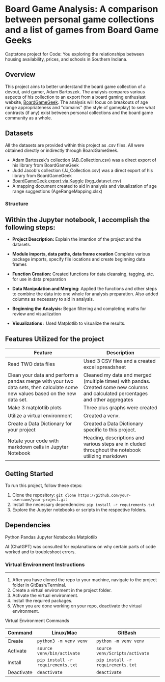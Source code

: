 # Board Game Analysis: A comparison between personal game collections and a list of games from Board Game Geeks 
Captstone project for Code: You exploring the relationships between housing availability, prices, and schools in Southern Indiana.


## Overview

This project aims to better understand the board game collection of a devout, avid gamer, Adam Bartoszek. The analysis compares various aspects of his collection to an export from a board gaming enthusiast website, [BoardGameGeek](https://boardgamegeek.com).  The analysis will focus on breakouts of age range appropriateness and "domains" (the style of gameplay) to see what contrasts (if any) exist between personal collections and the board game community as a whole.


## Datasets

All the datasets are provided within this project as .csv files.  All were obtained directly or indirectly through BoardGameGeek.

- Adam Bartoszek's collection (AB_Collection.csv) was a direct export of his library from BoardGameGeek
- Judd Jacob's collection (JJ_Collection.csv) was a direct export of his library from BoardGameGeek
- [BoardGameGeek export via Kaggle](https://www.kaggle.com/datasets/threnjen/board-games-database-from-boardgamegeek) (bgg_dataset.csv)
- A mapping document created to aid in analysis and visualization of age range suggestions (AgeRangeMapping.xlsx)

### Structure
Within the Jupyter notebook, I accomplish the following steps:
---
- **Project Description:** Explain the intention of the project and the datasets.

- **Module imports, data paths, data frame creation** Complete various package imports, specify file locations and create beginning data frames

- **Function Creation:** Created functions for data cleansing, tagging, etc. for use in data preparation

- **Data Manipulation and Merging:** Applied the functions and other steps to combine the data into one whole for analysis preparation.  Also added columns as necessary to aid in analysis.

- **Beginning the Analysis:** Began filtering and completing maths for review and visualization

- **Visualizations :** Used Matplotlib to visualize the results.


## Features Utilized for the project

  | Feature        | Description                           |
  |----------------|---------------------------------------|
  | Read TWO data files| Used 3 CSV files and a created excel spreadsheet|
  | Clean your data and perform a pandas merge with your two data sets, then calculate some new values based on the new data set.      | Cleaned my data and merged (multiple times) with pandas. Created some new columns and calculated percentages and other aggregates |
  | Make 3 matplotlib plots | Three plus graphs were created |
  | Utilize a virtual environment      | Created a venv. |
  | Create a Data Dictionary for your project | Created a Data Dictionary specific to this project. |
  | Notate your code with markdown cells in Jupyter Notebook | Heading, descriptions and various steps are in cluded throughout the notebook utilizing markdown |

## Getting Started

To run this project, follow these steps:

1. Clone the repository: `git clone https://github.com/your-username/your-project.git`
2. Install the necessary dependencies: `pip install -r requirements.txt`
3. Explore the Jupyter notebooks or scripts in the respective folders.

## Dependencies

Python
Pandas
Jupyter Notebooks
Matplotlib

AI (ChatGPT) was consulted for explanations on why certain parts of code worked and to troubleshoot errors.



###  Virtual Environment Instructions
---
1. After you have cloned the repo to your machine, navigate to the project 
folder in GitBash/Terminal.
1. Create a virtual environment in the project folder. 
1. Activate the virtual environment.
1. Install the required packages. 
1. When you are done working on your repo, deactivate the virtual environment.

Virtual Environment Commands

| Command | Linux/Mac | GitBash |
|---------|-----------|---------|
| Create | `python3 -m venv venv` | `python -m venv venv` |
| Activate | `source venv/bin/activate` | `source venv/Scripts/activate` |
| Install | `pip install -r requirements.txt` | `pip install -r requirements.txt` |
| Deactivate | `deactivate` | `deactivate` |